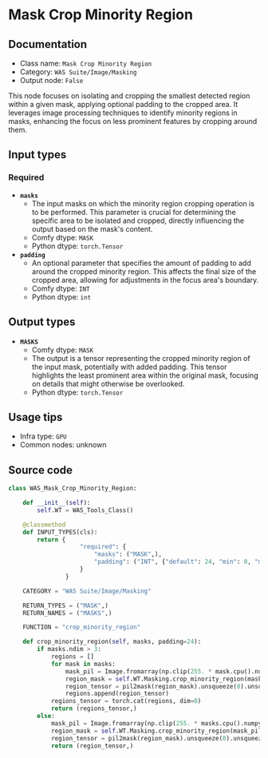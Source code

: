 # Mask Crop Minority Region
## Documentation
- Class name: `Mask Crop Minority Region`
- Category: `WAS Suite/Image/Masking`
- Output node: `False`

This node focuses on isolating and cropping the smallest detected region within a given mask, applying optional padding to the cropped area. It leverages image processing techniques to identify minority regions in masks, enhancing the focus on less prominent features by cropping around them.
## Input types
### Required
- **`masks`**
    - The input masks on which the minority region cropping operation is to be performed. This parameter is crucial for determining the specific area to be isolated and cropped, directly influencing the output based on the mask's content.
    - Comfy dtype: `MASK`
    - Python dtype: `torch.Tensor`
- **`padding`**
    - An optional parameter that specifies the amount of padding to add around the cropped minority region. This affects the final size of the cropped area, allowing for adjustments in the focus area's boundary.
    - Comfy dtype: `INT`
    - Python dtype: `int`
## Output types
- **`MASKS`**
    - Comfy dtype: `MASK`
    - The output is a tensor representing the cropped minority region of the input mask, potentially with added padding. This tensor highlights the least prominent area within the original mask, focusing on details that might otherwise be overlooked.
    - Python dtype: `torch.Tensor`
## Usage tips
- Infra type: `GPU`
- Common nodes: unknown


## Source code
```python
class WAS_Mask_Crop_Minority_Region:

    def __init__(self):
        self.WT = WAS_Tools_Class()

    @classmethod
    def INPUT_TYPES(cls):
        return {
                    "required": {
                        "masks": ("MASK",),
                        "padding": ("INT", {"default": 24, "min": 0, "max": 4096, "step": 1}),
                    }
                }

    CATEGORY = "WAS Suite/Image/Masking"

    RETURN_TYPES = ("MASK",)
    RETURN_NAMES = ("MASKS",)

    FUNCTION = "crop_minority_region"

    def crop_minority_region(self, masks, padding=24):
        if masks.ndim > 3:
            regions = []
            for mask in masks:
                mask_pil = Image.fromarray(np.clip(255. * mask.cpu().numpy().squeeze(), 0, 255).astype(np.uint8))
                region_mask = self.WT.Masking.crop_minority_region(mask_pil, padding)
                region_tensor = pil2mask(region_mask).unsqueeze(0).unsqueeze(1)
                regions.append(region_tensor)
            regions_tensor = torch.cat(regions, dim=0)
            return (regions_tensor,)
        else:
            mask_pil = Image.fromarray(np.clip(255. * masks.cpu().numpy().squeeze(), 0, 255).astype(np.uint8))
            region_mask = self.WT.Masking.crop_minority_region(mask_pil, padding)
            region_tensor = pil2mask(region_mask).unsqueeze(0).unsqueeze(1)
            return (region_tensor,)

```
